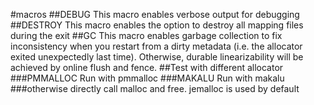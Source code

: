 #macros
##DEBUG
This macro enables verbose output for debugging
##DESTROY
This macro enables the option to destroy all mapping files during the exit
##GC
This macro enables garbage collection to fix inconsistency when you restart from a dirty metadata (i.e. the allocator exited unexpectedly last time). Otherwise, durable linearizability will be achieved by online flush and fence.
##Test with different allocator
###PMMALLOC
Run with pmmalloc
###MAKALU
Run with makalu
###otherwise
directly call malloc and free. jemalloc is used by default
